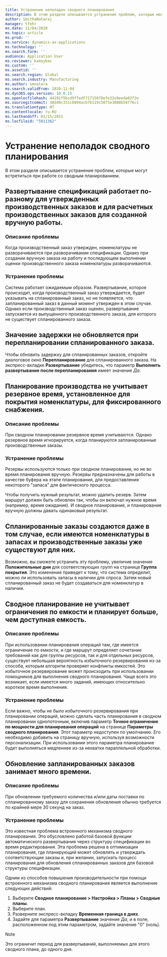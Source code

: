 ```yaml
---
title: Устранение неполадок сводного планирования
description: В этом разделе описывается устранение проблем, которые могут встретиться при работе со сводным планированием.
author: SmithaNataraj
manager: tfehr
ms.date: 11/04/2020
ms.topic: article
ms.prod: ''
ms.service: dynamics-ax-applications
ms.technology: ''
ms.search.form: ''
audience: Application User
ms.reviewer: kamaybac
ms.custom: ''
ms.assetid: ''
ms.search.region: Global
ms.search.industry: Manufacturing
ms.author: smnatara
ms.search.validFrom: 2020-11-04
ms.dyn365.ops.version: 10.0.15
ms.openlocfilehash: 44291f5bcd9ffedf717150f8efe32e9eeda02f2e
ms.sourcegitcommit: 38d40c331c8894acb7b119c5073e3088b54776c1
ms.translationtype: HT
ms.contentlocale: ru-RU
ms.lasthandoff: 01/15/2021
ms.locfileid: "5011362"
---
```

# <a name="troubleshoot-master-planning"></a>Устранение неполадок сводного планирования

В этом разделе описывается устранение проблем, которые могут встретиться при работе со сводным планированием.

## <a name="bill-of-materials-explosion-behaves-differently-for-firmed-production-orders-and-for-estimated-production-orders-for-manually-created-work"></a>Развертывание спецификаций работает по-разному для утвержденных производственных заказов и для расчетных производственных заказов для созданной вручную работы.

### <a name="issue-description"></a>Описание проблемы

Когда производственный заказ утвержден, номенклатуры не разворачиваются при разворачивании спецификации. Однако при создании вручную заказа на работу и последующем выполнении оценки производственного заказа номенклатуры разворачиваются.

### <a name="issue-resolution"></a>Устранение проблемы

Система работает ожидаемым образом. Развертывание, которое происходит, когда производственный заказ утверждается, будет указывать на спланированный заказ, но не появляется, что запланированный заказ в данный момент утвержден в этом случае. Однако если производственный заказ оценен, развертывание запускается из выпущенного производственного заказа, для которого не существует спланированного заказа.

## <a name="the-delay-value-isnt-updated-when-i-reschedule-a-planned-order"></a>Значение задержки не обновляется при перепланировании спланированного заказа.

Чтобы обновить задержку для спланированных заказов, откройте диалоговое окно **Перепланирование** для спланированного заказа. На экспресс-вкладке **Развертывание** убедитесь, что параметр **Выполнить развертывание после перепланирования** имеет значение *Да*.

## <a name="production-scheduling-doesnt-consider-the-safety-margins-that-are-set-on-the-item-coverage-for-pegged-supply"></a>Планирование производства не учитывает резервное время, установленное для покрытия номенклатуры, для фиксированного снабжения.

### <a name="issue-description"></a>Описание проблемы

При сводном планировании резервное время учитываются. Однако резервное время игнорируется, когда планируются запланированные производственные заказы.

### <a name="issue-resolution"></a>Устранение проблемы

Резервы используются только при сводном планировании, но не во время планирования вручную. Резервы предназначены для работы в качестве буфера на этапе планирования, для предоставления некоторого "запаса" для фактического процесса.

Чтобы получить нужный результат, можно удалить резерв. Затем маршрут должен быть обновлен так, чтобы он включал нужное время (например, время ожидания). И сводное планирование, и планирование вручную должны давать одинаковый результат.

## <a name="planned-orders-are-generated-even-though-we-have-items-in-stock-and-production-orders-already-exist-for-them"></a>Спланированные заказы создаются даже в том случае, если имеются номенклатуры в запасах и производственные заказы уже существуют для них.

Возможно, вы сможете устранить эту проблему, увеличив значение **Положительные дни** для соответствующих групп на странице **Группа покрытия**. Это изменение приведет к тому, что система определит, можно ли использовать запасы в наличии для спроса. Затем новый спланированный заказ не будет создаваться для номенклатур в наличии.

## <a name="master-planning-doesnt-seem-to-respect-capacity-limitations-and-is-scheduling-more-than-the-available-capacity"></a>Сводное планирование не учитывает ограничения по емкости и планирует больше, чем доступная емкость.

### <a name="issue-description"></a>Описание проблемы

При использовании планирования операций там, где имеется ограничение по емкости, и где маршрут определяет сочетание требований как для группы ресурсов, так и для отдельных ресурсов, существует небольшая вероятность избыточного резервирования из-за способа, которым алгоритм проверяет конфликты емкостей. Это избыточное резервирование может происходить при использовании помощников для выполнения сводного планирования. Чаще всего это возникает, если имеется много заданий, имеющих относительно короткое время выполнения.

### <a name="issue-resolution"></a>Устранение проблемы

Если важно, чтобы не было избыточного резервирования при планировании операций, можно сделать часть планирования в сводном планировании однопоточным, включив параметр **Точное ограничение по мощности для планирования операций** на странице **Параметры сводного планирования**. Этот параметр недоступен по умолчанию. Его необходимо добавить на страницу вручную, используя возможности персонализации. При использовании этого параметра планирование будет выполняться медленнее из-за нехватки параллельной обработки.

## <a name="planned-orders-take-a-long-time-to-update"></a>Обновление запланированных заказов занимает много времени.

### <a name="issue-description"></a>Описание проблемы

При обновлении требуемого количества и/или даты поставки по спланированному заказу для сохранения обновления обычно требуется по крайней мере 30 секунд на заказ.

### <a name="issue-resolution"></a>Устранение проблемы

Это известная проблема встроенного механизма сводного планирования. Это обусловлено работой базовой функции автоматического развертывания через структуру спецификации во время редактирования. Эта проблема решена в оптимизации планирования, где планирующий может обновлять и утверждать соответствующие заказы и, при желании, запускать процесс планирования для обновления спланированных заказов для базовой структуры спецификации.

Одним из способов повышения производительности при помощи встроенного механизма сводного планирования является выполнение следующих действий:

1. Выберите **Сводное планирование \> Настройка \> Планы \> Сводные планы**.
1. Выберите план.
1. Разверните экспресс-вкладку **Временная граница в днях**.
1. Задайте для параметра **Развертывание** значение *Да*, и в поле, расположенном под этим параметром, задайте значение "0" (ноль).

> [!NOTE]
> Это ограничит период для развертываний, выполняемых для этого сводного плана, до одного дня.
